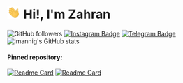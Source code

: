# <img src="https://github.com/lynnnnzx/LynnnnZx/raw/master/wave.gif" width="30px"> Hi!, I'm Zahran </font>

<img alt="GitHub followers" src="https://img.shields.io/github/followers/imannig?style=social">     [![Instagram Badge](https://img.shields.io/badge/Instagram-%40imanniigg-ff69b4?logo=instagram)](https://instagram.com/imanniigg)
[![Telegram Badge](https://img.shields.io/badge/Telegram-%40imannig-9cf?logo=telegram)](https://t.me/imannig)
![imannig's GitHub stats](https://github-readme-stats.vercel.app/api?username=imannig&show_icons=true&theme=tokyonight)



#### Pinned repository:
[![Readme Card](https://github-readme-stats.vercel.app/api/pin/?username=imannig&repo=device_xiaomi_juice&theme=tokyonight)](https://github.com/imannig/device_xiaomi_juice)
[![Readme Card](https://github-readme-stats.vercel.app/api/pin/?username=imannig&repo=packages_apps_Nekopoi&theme=tokyonight)](https://github.com/imannig/packages_apps_Nekopoi)

